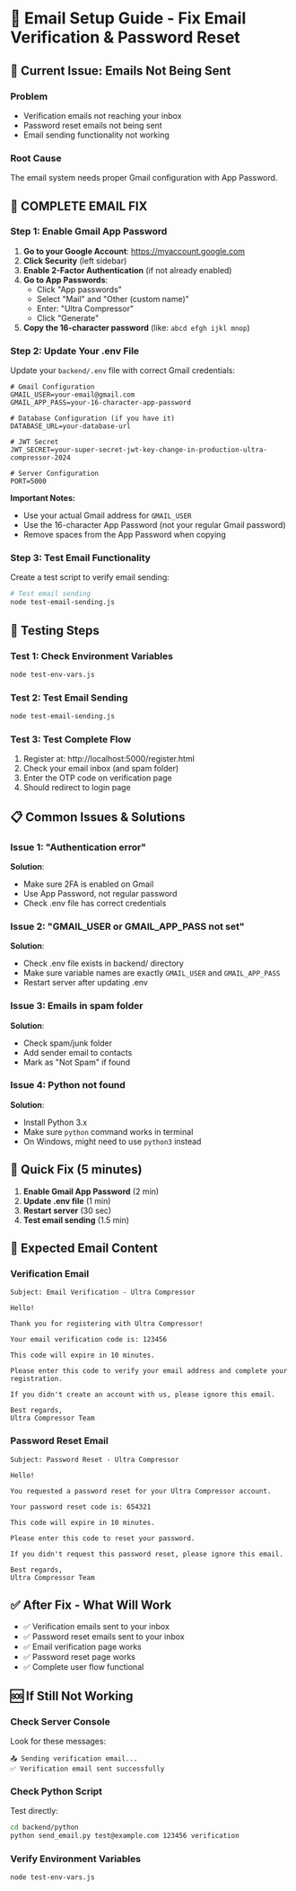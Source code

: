 # 📧 Email Setup Guide - Fix Email Verification & Password Reset

## 🚨 Current Issue: Emails Not Being Sent

### **Problem**
- Verification emails not reaching your inbox
- Password reset emails not being sent
- Email sending functionality not working

### **Root Cause**
The email system needs proper Gmail configuration with App Password.

## 🔧 **COMPLETE EMAIL FIX**

### **Step 1: Enable Gmail App Password**

1. **Go to your Google Account**: https://myaccount.google.com
2. **Click Security** (left sidebar)
3. **Enable 2-Factor Authentication** (if not already enabled)
4. **Go to App Passwords**:
   - Click "App passwords"
   - Select "Mail" and "Other (custom name)"
   - Enter: "Ultra Compressor"
   - Click "Generate"
5. **Copy the 16-character password** (like: `abcd efgh ijkl mnop`)

### **Step 2: Update Your .env File**

Update your `backend/.env` file with correct Gmail credentials:

```env
# Gmail Configuration
GMAIL_USER=your-email@gmail.com
GMAIL_APP_PASS=your-16-character-app-password

# Database Configuration (if you have it)
DATABASE_URL=your-database-url

# JWT Secret
JWT_SECRET=your-super-secret-jwt-key-change-in-production-ultra-compressor-2024

# Server Configuration
PORT=5000
```

**Important Notes:**
- Use your actual Gmail address for `GMAIL_USER`
- Use the 16-character App Password (not your regular Gmail password)
- Remove spaces from the App Password when copying

### **Step 3: Test Email Functionality**

Create a test script to verify email sending:

```bash
# Test email sending
node test-email-sending.js
```

## 🧪 **Testing Steps**

### **Test 1: Check Environment Variables**
```bash
node test-env-vars.js
```

### **Test 2: Test Email Sending**
```bash
node test-email-sending.js
```

### **Test 3: Test Complete Flow**
1. Register at: http://localhost:5000/register.html
2. Check your email inbox (and spam folder)
3. Enter the OTP code on verification page
4. Should redirect to login page

## 📋 **Common Issues & Solutions**

### **Issue 1: "Authentication error"**
**Solution**: 
- Make sure 2FA is enabled on Gmail
- Use App Password, not regular password
- Check .env file has correct credentials

### **Issue 2: "GMAIL_USER or GMAIL_APP_PASS not set"**
**Solution**:
- Check .env file exists in backend/ directory
- Make sure variable names are exactly `GMAIL_USER` and `GMAIL_APP_PASS`
- Restart server after updating .env

### **Issue 3: Emails in spam folder**
**Solution**:
- Check spam/junk folder
- Add sender email to contacts
- Mark as "Not Spam" if found

### **Issue 4: Python not found**
**Solution**:
- Install Python 3.x
- Make sure `python` command works in terminal
- On Windows, might need to use `python3` instead

## 🚀 **Quick Fix (5 minutes)**

1. **Enable Gmail App Password** (2 min)
2. **Update .env file** (1 min)
3. **Restart server** (30 sec)
4. **Test email sending** (1.5 min)

## 📧 **Expected Email Content**

### **Verification Email**
```
Subject: Email Verification - Ultra Compressor

Hello!

Thank you for registering with Ultra Compressor!

Your email verification code is: 123456

This code will expire in 10 minutes.

Please enter this code to verify your email address and complete your registration.

If you didn't create an account with us, please ignore this email.

Best regards,
Ultra Compressor Team
```

### **Password Reset Email**
```
Subject: Password Reset - Ultra Compressor

Hello!

You requested a password reset for your Ultra Compressor account.

Your password reset code is: 654321

This code will expire in 10 minutes.

Please enter this code to reset your password.

If you didn't request this password reset, please ignore this email.

Best regards,
Ultra Compressor Team
```

## ✅ **After Fix - What Will Work**

- ✅ Verification emails sent to your inbox
- ✅ Password reset emails sent to your inbox
- ✅ Email verification page works
- ✅ Password reset page works
- ✅ Complete user flow functional

## 🆘 **If Still Not Working**

### **Check Server Console**
Look for these messages:
```
📤 Sending verification email...
✅ Verification email sent successfully
```

### **Check Python Script**
Test directly:
```bash
cd backend/python
python send_email.py test@example.com 123456 verification
```

### **Verify Environment Variables**
```bash
node test-env-vars.js
```
